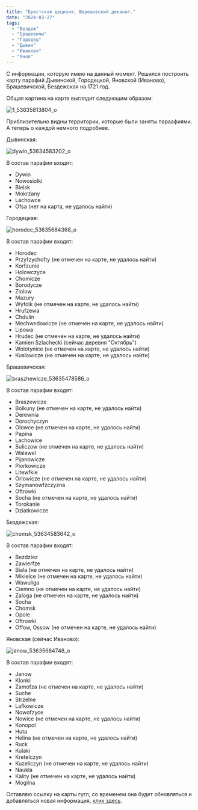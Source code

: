 ```yaml
---
title: "Брестская децизия, Шерешовский деканат."
date: "2024-03-27"
tags: 
  - "Бездеж"
  - "Брашевичи"
  - "Городец"
  - "Дывин"
  - "Иваново"
  - "Янов"
---
```


С информации, которую имею на данный момент. Решился построить карту парафий Дывинской, Городецкой, Яновской (Иваново), Брашевичской, Бездежская на 1721 год.

Общая картина на карте выглядит следующим образом:

![1_53635813804_o](https://github.com/escfrpls/drochiczynpoleski/assets/125834172/f68857c1-cbc2-4fff-b0c2-40bc2e59b938)

Приблизительно видны территории, которые были заняты параафиями. А теперь о каждой немного подробнее.

Дывинская:

![dywin_53634583202_o](https://github.com/escfrpls/drochiczynpoleski/assets/125834172/24aecff9-9ad3-49f5-b420-06021a7408d9)

В состав парафии входят:

- Dywin
- Nowosiolki
- Bielsk
- Mokrzany
- Lachowce
- Ofsa (нет на карта, не удалось найти)

Городецкая:

![horodec_53635684368_o](https://github.com/escfrpls/drochiczynpoleski/assets/125834172/063e91e4-3ae0-468c-9623-2707e9b8a77b)

В состав парафии входят:

- Horodec
- Przyfzychofty (не отмечен на карте, не удалось найти)
- Korfzunie
- Holowczyce
- Chomicze
- Borodycze
- Ziolow
- Mazury
- Wyfolk (не отмечен на карте, не удалось найти)
- Hrufzewa
- Chdulin
- Mechwedowicze (не отмечен на карте, не удалось найти)
- Lipowa
- Hrudec (не отмечен на карте, не удалось найти)
- Kamien Szlachecki (сейчас деревня "Октябрь")
- Wolotynice (не отмечен на карте, не удалось найти)
- Kuslowicze (не отмечен на карте, не удалось найти)

Брашевичская:

![braszhewicze_53635478586_o](https://github.com/escfrpls/drochiczynpoleski/assets/125834172/bffffc4b-f41e-4fe2-8195-9e93fcfec6b0)

В состав парафии входят:

- Braszewicze
- Bolkuny (не отмечен на карте, не удалось найти)
- Derewnia
- Dorochyczyn
- Olowce (не отмечен на карте, не удалось найти)
- Papina
- Lachowice
- Suliczow (не отмечен на карте, не удалось найти)
- Walawel
- Pijanowicze
- Piorkowicze
- Litewfkie
- Orlowicze (не отмечен на карте, не удалось найти)
- Szymanowfzczyzna
- Oftrowki
- Socha (не отмечен на карте, не удалось найти)
- Torokanie
- Dziatkowicze

Бездежская:

![chomsk_53634583642_o](https://github.com/escfrpls/drochiczynpoleski/assets/125834172/815f41ea-1b1d-413d-bb24-6eb835a88de8)

В состав парафии входят:

- Bezdziez
- Zawierfze
- Biala (не отмечен на карте, не удалось найти)
- Mikielce (не отмечен на карте, не удалось найти)
- Wawuliga
- Ciemno (не отмечен на карте, не удалось найти)
- Zaloga (не отмечен на карте, не удалось найти)
- Socha
- Chomsk
- Opole
- Oftrowki
- Offow, Ossow (не отмечен на карте, не удалось найти)

Яновская (сейчас Иваново):

![janow_53635684748_o](https://github.com/escfrpls/drochiczynpoleski/assets/125834172/0a30a6ea-0a39-439a-b94f-64d5f5d48d17)

В состав парафии входят:

- Janow
- Klonki
- Zamofza (не отмечен на карте, не удалось найти)
- Suche
- Strzelne
- Lafkowicze
- Nowofzyce
- Nowice (не отмечен на карте, не удалось найти)
- Konopol
- Huta
- Helina (не отмечен на карте, не удалось найти)
- Ruck
- Kulaki
- Kretelczyn
- Kuzeliczyn (не отмечен на карте, не удалось найти)
- Naukla
- Kality (не отмечен на карте, не удалось найти)
- Mogilna

Оставляю ссылку на карты гугл, со временем она будет обновляться и добавляться новая информация, [клик здесь](https://www.google.com/maps/d/drive?state=%7B%22ids%22%3A%5B%221ag9JJ1sMj_6KGkmbI_8CtX_AvcLbIGTP%22%5D%2C%22action%22%3A%22open%22%2C%22userId%22%3A%22102480792334352289971%22%7D&usp=sharing).
